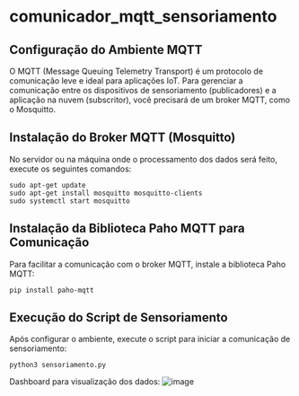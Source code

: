 # comunicador_mqtt_sensoriamento

## Configuração do Ambiente MQTT
O MQTT (Message Queuing Telemetry Transport) é um protocolo de comunicação leve e ideal para aplicações IoT. Para gerenciar a comunicação entre os dispositivos de sensoriamento (publicadores) e a aplicação na nuvem (subscritor), você precisará de um broker MQTT, como o Mosquitto.

## Instalação do Broker MQTT (Mosquitto)
No servidor ou na máquina onde o processamento dos dados será feito, execute os seguintes comandos:
```
sudo apt-get update
sudo apt-get install mosquitto mosquitto-clients
sudo systemctl start mosquitto
```

## Instalação da Biblioteca Paho MQTT para Comunicação
Para facilitar a comunicação com o broker MQTT, instale a biblioteca Paho MQTT:
```
pip install paho-mqtt
```
## Execução do Script de Sensoriamento
Após configurar o ambiente, execute o script para iniciar a comunicação de sensoriamento:
```
python3 sensoriamento.py
```

Dashboard para visualização dos dados:
![image](https://github.com/user-attachments/assets/2c804745-36ae-4c16-a4ea-a35274314662)
